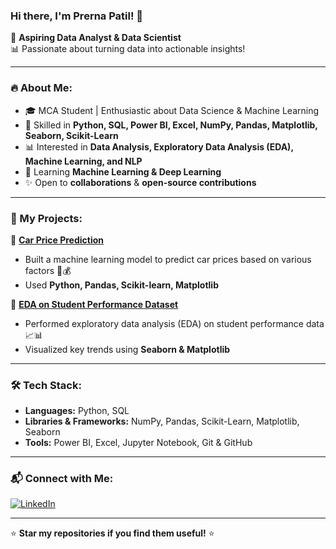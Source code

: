 ### Hi there, I'm Prerna Patil! 👋

🚀 **Aspiring Data Analyst & Data Scientist**  
📊 Passionate about turning data into actionable insights!  

---

### 🔥 About Me:
- 🎓 MCA Student | Enthusiastic about Data Science & Machine Learning
- 🧠 Skilled in **Python, SQL, Power BI, Excel, NumPy, Pandas, Matplotlib, Seaborn, Scikit-Learn**
- 📊 Interested in **Data Analysis, Exploratory Data Analysis (EDA), Machine Learning, and NLP**
- 🌱 Learning **Machine Learning & Deep Learning**
- ✨ Open to **collaborations** & **open-source contributions**

---

### 📂 My Projects:
📌 **[Car Price Prediction](https://github.com/prerna-patil26/car-price-prediction)**  
   - Built a machine learning model to predict car prices based on various factors 🚗💰
   - Used **Python, Pandas, Scikit-learn, Matplotlib**

📌 **[EDA on Student Performance Dataset](https://github.com/prerna-patil26/student-performance-eda)**  
   - Performed exploratory data analysis (EDA) on student performance data 📈📊
   - Visualized key trends using **Seaborn & Matplotlib**


---

### 🛠️ Tech Stack:
- **Languages:** Python, SQL
- **Libraries & Frameworks:** NumPy, Pandas, Scikit-Learn, Matplotlib, Seaborn
- **Tools:** Power BI, Excel, Jupyter Notebook, Git & GitHub

---

### 📬 Connect with Me:
 [![LinkedIn](https://img.shields.io/badge/LinkedIn-0A66C2?style=for-the-badge&logo=linkedin&logoColor=white)](https://www.linkedin.com/in/prerna-patil26/)

---

⭐ **Star my repositories if you find them useful!** ⭐

<!--
![GitHub Stats](https://github-readme-stats.vercel.app/api?username=prerna-patil26&show_icons=true&theme=radical)  
![Top Languages](https://github-readme-stats.vercel.app/api/top-langs/?username=prerna-patil26&layout=compact&theme=radical)
-->
 
